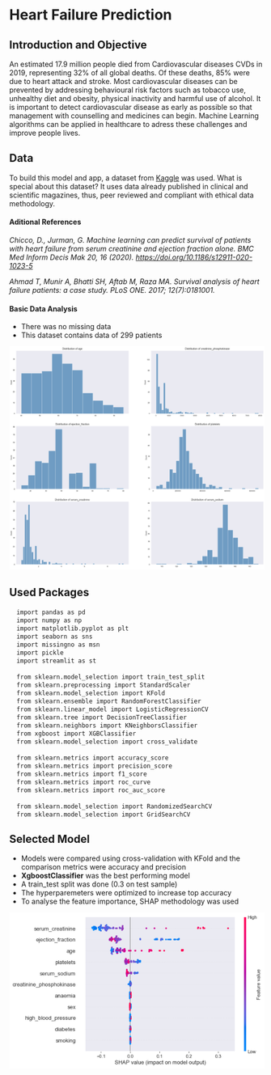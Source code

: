 # Heart Failure Prediction

## Introduction and Objective

An estimated 17.9 million people died from Cardiovascular diseases CVDs in 2019, representing 32% of all global deaths. Of these deaths, 85% were due to heart attack and stroke.
Most cardiovascular diseases can be prevented by addressing behavioural risk factors such as tobacco use, unhealthy diet and obesity, physical inactivity and harmful use of alcohol.
It is important to detect cardiovascular disease as early as possible so that management with counselling and medicines can begin. 
Machine Learning algorithms can be applied in healthcare to adress these challenges and improve people lives.

## Data

To build this model and app, a dataset from [Kaggle](https://www.kaggle.com/andrewmvd/heart-failure-clinical-data) was used. What is special about this dataset?
It uses data already published in clinical and scientific magazines, thus, peer reviewed and compliant with ethical data methodology.

#### Aditional References

*Chicco, D., Jurman, G. Machine learning can predict survival of patients with heart failure from serum creatinine and ejection fraction alone. BMC Med Inform Decis Mak 20, 16 (2020). https://doi.org/10.1186/s12911-020-1023-5*

*Ahmad T, Munir A, Bhatti SH, Aftab M, Raza MA. Survival analysis of heart failure patients: a case study. PLoS ONE. 2017; 12(7):0181001.*

#### Basic Data Analysis

* There was no missing data
* This dataset contains data of 299 patients

![Continuous_analysis](analysis1.png)

## Used Packages
```
  import pandas as pd 
  import numpy as np 
  import matplotlib.pyplot as plt 
  import seaborn as sns 
  import missingno as msn
  import pickle
  import streamlit as st

  from sklearn.model_selection import train_test_split
  from sklearn.preprocessing import StandardScaler
  from sklearn.model_selection import KFold
  from sklearn.ensemble import RandomForestClassifier
  from sklearn.linear_model import LogisticRegressionCV
  from sklearn.tree import DecisionTreeClassifier
  from sklearn.neighbors import KNeighborsClassifier
  from xgboost import XGBClassifier
  from sklearn.model_selection import cross_validate

  from sklearn.metrics import accuracy_score
  from sklearn.metrics import precision_score
  from sklearn.metrics import f1_score
  from sklearn.metrics import roc_curve
  from sklearn.metrics import roc_auc_score

  from sklearn.model_selection import RandomizedSearchCV
  from sklearn.model_selection import GridSearchCV
```

## Selected Model

* Models were compared using cross-validation with KFold and the comparison metrics were accuracy and precision
* **XgboostClassifier** was the best performing model
* A train_test split was done (0.3 on test sample)
* The hyperparemeters were optimized to increase top accuracy
* To analyse the feature importance, SHAP methodology was used

![SHAP](shap.png)
